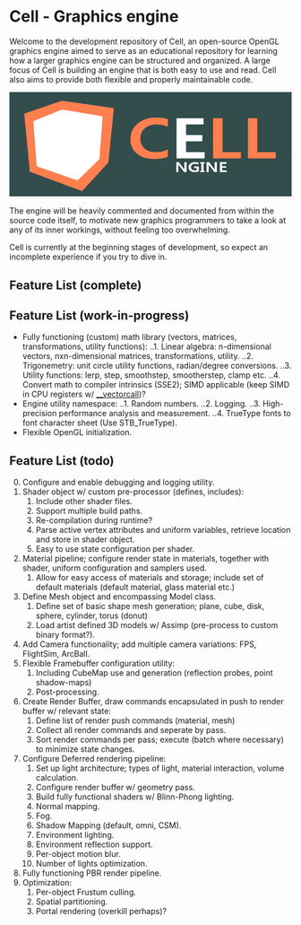 Cell - Graphics engine
======
Welcome to the development repository of Cell, an open-source OpenGL graphics engine aimed to serve as an educational repository 
for learning how a larger graphics engine can be structured and organized. A large focus of Cell is building an engine that is both easy 
to use and read. Cell also aims to provide both flexible and properly maintainable code.

![Logo of Cell Graphics Engine](logo.png "Cell Graphics Engine Logo")

The engine will be heavily commented and documented from within the source code itself, to motivate new graphics programmers
to take a look at any of its inner workings, without feeling too overwhelming. 

Cell is currently at the beginning stages of development, so expect an incomplete experience if you try to dive in.

Feature List (complete)
------

Feature List (work-in-progress)
------
* Fully functioning (custom) math library (vectors, matrices, transformations, utility functions):
	..1. Linear algebra: n-dimensional vectors, nxn-dimensional matrices, transformations, utility.
	..2. Trigonemetry: unit circle utility functions, radian/degree conversions.
	..3. Utility functions: lerp, step, smoothstep, smootherstep, clamp etc.
	..4. Convert math to compiler intrinsics (SSE2); SIMD applicable (keep SIMD in CPU registers w/ [__vectorcall](http://www.codersnotes.com/notes/maths-lib-2016/))?
* Engine utility namespace:
	..1. Random numbers.
	..2. Logging.
	..3. High-precision performance analysis and measurement.
	..4. TrueType fonts to font character sheet (Use STB_TrueType).
* Flexible OpenGL initialization.
	
Feature List (todo)
------
0. Configure and enable debugging and logging utility.
1. Shader object w/ custom pre-processor (defines, includes):
	  1. Include other shader files.
	  2. Support multiple build paths.
	  3. Re-compilation during runtime?
	  4. Parse active vertex attributes and uniform variables, retrieve location and store in shader object.
	  5. Easy to use state configuration per shader.
2. Material pipeline; configure render state in materials, together with shader, uniform configuration and samplers used.
	  1. Allow for easy access of materials and storage; include set of default materials (default material, glass material etc.)
3. Define Mesh object and encompassing Model class.
	  1. Define set of basic shape mesh generation; plane, cube, disk, sphere, cylinder, torus (donut)
	  2. Load artist defined 3D models w/ Assimp (pre-process to custom binary format?).
4. Add Camera functionality; add multiple camera variations: FPS, FlightSim, ArcBall.
5. Flexible Framebuffer configuration utility:
	  1. Including CubeMap use and generation (reflection probes, point shadow-maps)
	  2. Post-processing.
6. Create Render Buffer, draw commands encapsulated in push to render buffer w/ relevant state:
	  1. Define list of render push commands (material, mesh)
	  2. Collect all render commands and seperate by pass.
	  3. Sort render commands per pass; execute (batch where necessary) to minimize state changes.
7. Configure Deferred rendering pipeline:
	  1. Set up light architecture; types of light, material interaction, volume calculation.
	  2. Configure render buffer w/ geometry pass.
	  3. Build fully functional shaders w/ Blinn-Phong lighting.
	  4. Normal mapping.
	  5. Fog.
	  6. Shadow Mapping (default, omni, CSM).
	  7. Environment lighting.
	  8. Environment reflection support.
	  9. Per-object motion blur.
	  10. Number of lights optimization.
8. Fully functioning PBR render pipeline.
9. Optimization:
	  1. Per-object Frustum culling.
	  2. Spatial partitioning.
	  3. Portal rendering (overkill perhaps)?
	
